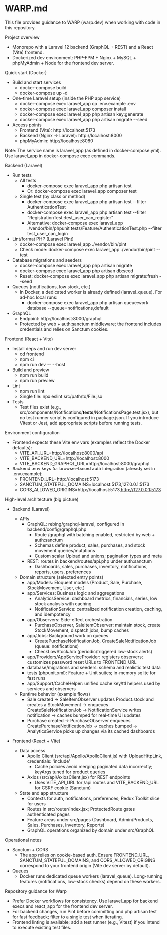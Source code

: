 # WARP.md

This file provides guidance to WARP (warp.dev) when working with code in this repository.

Project overview
- Monorepo with a Laravel 12 backend (GraphQL + REST) and a React (Vite) frontend.
- Dockerized dev environment: PHP-FPM + Nginx + MySQL + phpMyAdmin + Node for the frontend dev server.

Quick start (Docker)
- Build and start services
  - docker-compose build
  - docker-compose up -d
- One-time Laravel setup (inside the PHP app service)
  - docker-compose exec laravel_app cp .env.example .env
  - docker-compose exec laravel_app composer install
  - docker-compose exec laravel_app php artisan key:generate
  - docker-compose exec laravel_app php artisan migrate --seed
- Access points
  - Frontend (Vite): http://localhost:5173
  - Backend (Nginx → Laravel): http://localhost:8000
  - phpMyAdmin: http://localhost:8080

Note: The service name is laravel_app (as defined in docker-compose.yml). Use laravel_app in docker-compose exec commands.

Backend (Laravel)
- Run tests
  - All tests
    - docker-compose exec laravel_app php artisan test
    - Or: docker-compose exec laravel_app composer test
  - Single test (by class or method)
    - docker-compose exec laravel_app php artisan test --filter AuthenticationTest
    - docker-compose exec laravel_app php artisan test --filter "RegistrationTest::test_user_can_register"
    - Alternative: docker-compose exec laravel_app ./vendor/bin/phpunit tests/Feature/AuthenticationTest.php --filter test_user_can_login
- Lint/format PHP (Laravel Pint)
  - docker-compose exec laravel_app ./vendor/bin/pint
  - Check mode: docker-compose exec laravel_app ./vendor/bin/pint --test
- Database migrations and seeders
  - docker-compose exec laravel_app php artisan migrate
  - docker-compose exec laravel_app php artisan db:seed
  - Reset: docker-compose exec laravel_app php artisan migrate:fresh --seed
- Queues (notifications, low stock, etc.)
  - In Docker, a dedicated worker is already defined (laravel_queue). For ad-hoc local runs:
    - docker-compose exec laravel_app php artisan queue:work database --queue=notifications,default
- GraphQL
  - Endpoint: http://localhost:8000/graphql
  - Protected by web + auth:sanctum middleware; the frontend includes credentials and relies on Sanctum cookies.

Frontend (React + Vite)
- Install deps and run dev server
  - cd frontend
  - npm ci
  - npm run dev -- --host
- Build and preview
  - npm run build
  - npm run preview
- Lint
  - npm run lint
  - Single file: npx eslint src/path/to/File.jsx
- Tests
  - Test files exist (e.g., src/components/Notifications/__tests__/NotificationsPage.test.jsx), but no test runner script is configured in package.json. If you introduce Vitest or Jest, add appropriate scripts before running tests.

Environment configuration
- Frontend expects these Vite env vars (examples reflect the Docker defaults):
  - VITE_API_URL=http://localhost:8000/api
  - VITE_BACKEND_URL=http://localhost:8000
  - VITE_BACKEND_GRAPHQL_URL=http://localhost:8000/graphql
- Backend .env keys for browser-based auth integration (already set in .env.example):
  - FRONTEND_URL=http://localhost:5173
  - SANCTUM_STATEFUL_DOMAINS=localhost:5173,127.0.0.1:5173
  - CORS_ALLOWED_ORIGINS=http://localhost:5173,http://127.0.0.1:5173

High-level architecture (big picture)
- Backend (Laravel)
  - APIs
    - GraphQL: rebing/graphql-laravel, configured in backend/config/graphql.php
      - Route /graphql with batching enabled, restricted by web + auth:sanctum
      - Schemas define product, sales, purchases, and stock movement queries/mutations
      - Custom scalar Upload and unions; pagination types and meta
    - REST: routes in backend/routes/api.php under auth:sanctum
      - Dashboards, sales, purchases, inventory, notifications, reports, users, preferences
  - Domain structure (selected entry points)
    - app/Models: Eloquent models (Product, Sale, Purchase, StockMovement, User, etc.)
    - app/Services: Business logic and aggregations
      - AnalyticsService: dashboard metrics, financials, series, low stock analysis with caching
      - NotificationService: centralized notification creation, caching, and idempotency
    - app/Observers: Side-effect orchestration
      - PurchaseObserver, SaleItemObserver: maintain stock, create StockMovement, dispatch jobs, bump caches
    - app/Jobs: Background work on queues
      - CreatePurchaseNotificationJob, CreateSaleNotificationJob (queue: notifications)
      - CheckLowStockJob (periodic/triggered low-stock alerts)
    - app/Providers/AppServiceProvider: registers observers; customizes password reset URLs to FRONTEND_URL
    - database/migrations and seeders: schema and realistic test data
    - tests (phpunit.xml): Feature + Unit suites; in-memory sqlite for fast runs
    - app/Support/CacheHelper: unified cache key/ttl helpers used by services and observers
  - Runtime behavior (example flows)
    - Sale created → SaleItemObserver updates Product.stock and creates a StockMovement → enqueues CreateSaleNotificationJob → NotificationService writes notification → caches bumped for real-time UI updates
    - Purchase created → PurchaseObserver enqueues CreatePurchaseNotificationJob → caches bumped → AnalyticsService picks up changes via its cached dashboards

- Frontend (React + Vite)
  - Data access
    - Apollo Client (src/api/Apollo/ApolloClient.js) with UploadHttpLink, credentials: 'include'
      - Cache policies avoid merging paginated data incorrectly; keyArgs tuned for product queries
    - Axios (src/api/AxiosClient.jsx) for REST endpoints
      - Uses VITE_API_URL for /api routes and VITE_BACKEND_URL for CSRF cookie (Sanctum)
  - State and app structure
    - Contexts for auth, notifications, preferences; Redux Toolkit slice for users
    - Routes in src/router/Index.jsx; ProtectedRoute gates authenticated pages
    - Feature areas under src/pages (Dashboard, Admin/Products, Sales, Purchases, Inventory, Reports)
    - GraphQL operations organized by domain under src/GraphQL

Operational notes
- Sanctum + CORS
  - The app relies on cookie-based auth. Ensure FRONTEND_URL, SANCTUM_STATEFUL_DOMAINS, and CORS_ALLOWED_ORIGINS correspond to your frontend origin (Vite dev server by default).
- Queues
  - Docker runs dedicated queue workers (laravel_queue). Long-running features (notifications, low-stock checks) depend on these workers.

Repository guidance for Warp
- Prefer Docker workflows for consistency. Use laravel_app for backend execs and react_app for the frontend dev server.
- For backend changes, run Pint before committing and php artisan test for fast feedback; filter to a single test when iterating.
- Frontend linting is available; add a test runner (e.g., Vitest) if you intend to execute existing test files.
